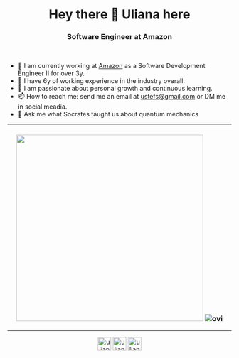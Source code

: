 <h1 align="center">Hey there 👋 Uliana here</h1>
<h3 align="center">Software Engineer at Amazon</h3>

&nbsp;

- 🔭 I am currently working at [Amazon](https://en.wikipedia.org/wiki/Amazon_(company)) as a Software Development Engineer II for over 3y. 
- 💼 I have 6y of working experience in the industry overall. 
- 🌱 I am passionate about personal growth and continuous learning. 
- 📫 How to reach me: send me an email at ustefs@gmail.com or DM me in social meadia.
- 💬 Ask me what Socrates taught us about quantum mechanics

---

<h3 align="center">
<a href="https://git.io/streak-stats"><img src="http://github-readme-streak-stats.herokuapp.com?user=UlianaStefanishyna&theme=highcontrast&hide_border=true" width="420" /></a>
<img src="https://github-readme-stats.vercel.app/api/top-langs?username=UlianaStefanishyna&show_icons=true&locale=en&layout=compact&theme=chartreuse-dark" alt="ovi" />
</h3>


---


<p align="center">
<a href="https://twitter.com/uliana_stef" target="blank"><img align="center" src="https://cdn.jsdelivr.net/npm/simple-icons@3.0.1/icons/twitter.svg" alt="uliana_stef" height="30" width="30" /></a>
<a href="https://linkedin.com/in/ulianastefanishyna" target="blank"><img align="center" src="https://cdn.jsdelivr.net/npm/simple-icons@3.0.1/icons/linkedin.svg" alt="ulianastefanishyna" height="30" width="30" /></a>
<a href="https://instagram.com/uliana_stefanishyna" target="blank"><img align="center" src="https://cdn.jsdelivr.net/npm/simple-icons@3.0.1/icons/instagram.svg" alt="uliana_stefanishyna" height="30" width="30" /></a>
</p>

<!--
![Metrics](https://metrics.lecoq.io/UlianaStefanishyna?template=classic&followup=1&isocalendar=1&isocalendar.duration=half-year&config.timezone=Europe%2FDublin&config.animated=true)
**UlianaStefanishyna/UlianaStefanishyna** is a ✨ _special_ ✨ repository because its `README.md` (this file) appears on your GitHub profile.
| ![Uliana's Github Stats](https://github-readme-stats.vercel.app/api?username=UlianaStefanishyna&show_icons=true&theme=gotham&count_private=true) | 
![Ulianas's Wakatime Stats](https://github-readme-stats.vercel.app/api/wakatime?username=UlianaStefanishyna&layout=compact&theme=gotham) |
Here are some ideas to get you started:

- 🔭 I’m currently working on ...
- 🌱 I’m currently learning ...
- 👯 I’m looking to collaborate on ...
- 🤔 I’m looking for help with ...
- 💬 Ask me about ...
- 📫 How to reach me: ...
- 😄 Pronouns: ...
- ⚡ Fun fact: ...
-->
